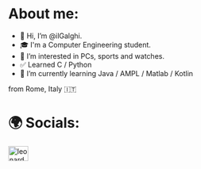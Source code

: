 # About me:
- 👋 Hi, I’m @ilGalghi.
- ‍🎓 I'm a Computer Engineering student.
- 👀 I’m interested in PCs, sports and watches.
- ✅ Learned C / Python
- 🌱 I’m currently learning Java / AMPL / Matlab / Kotlin

from Rome, Italy 🇮🇹

# 🌍 Socials:
<a href="https://linkedin.com/in/leonardogalgano" target="blank"><img align="center" src="https://img.shields.io/badge/LinkedIn-0A66C2?logo=linkedin&logoColor=white&style=for-the-badge" alt="leonardogalgano" height="30" width="40" /></a>
